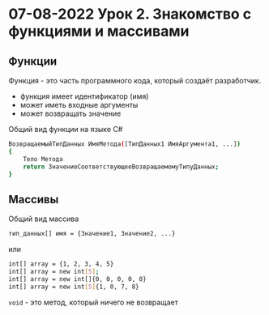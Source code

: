 # 07-08-2022 Урок 2. Знакомство с функциями и массивами
## Функции
Функция - это часть программного кода, который создаёт разработчик.
* функция имеет идентификатор (имя)
* может иметь входные аргументы
* может возвращать значение

Общий вид функции на языке C#

``` bash
ВозвращаемыйТипДанных ИмяМетода([ТипДанных1 ИмяАргумента1, ...])
{
    Тело Метода
    return ЗначениеСоответствующееВозвращаемомуТипуДанных;
}
```
## Массивы
Общий вид массива

``` bash
тип_данных[] имя = {Значение1, Значение2, ...}
```
или
``` bash
int[] array = {1, 2, 3, 4, 5}
int[] array = new int[5];
int[] array = new int[]{0, 0, 0, 0, 0}
int[] array = new int[5]{1, 0, 7, 8}
```

`void` - это метод, который ничего не возвращает